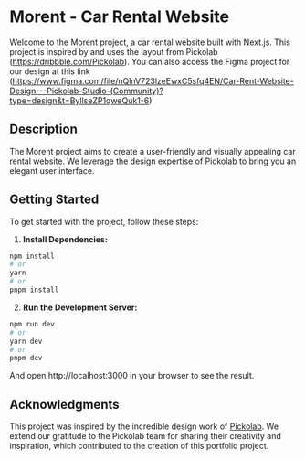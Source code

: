 # Morent - Car Rental Website

Welcome to the Morent project, a car rental website built with Next.js. This project is inspired by and uses the layout from Pickolab (https://dribbble.com/Pickolab). You can also access the Figma project for our design at this link (https://www.figma.com/file/nQlnV723lzeEwxC5sfq4EN/Car-Rent-Website-Design---Pickolab-Studio-(Community)?type=design&t=ByllseZP1qweQuk1-6).

## Description

The Morent project aims to create a user-friendly and visually appealing car rental website. We leverage the design expertise of Pickolab to bring you an elegant user interface.

## Getting Started

To get started with the project, follow these steps:

1. **Install Dependencies:**

```bash
npm install
# or
yarn
# or
pnpm install
```

2. **Run the Development Server:**

```bash
npm run dev
# or
yarn dev
# or
pnpm dev
```

And open http://localhost:3000 in your browser to see the result.

## Acknowledgments

This project was inspired by the incredible design work of [Pickolab](https://dribbble.com/Pickolab). We extend our gratitude to the Pickolab team for sharing their creativity and inspiration, which contributed to the creation of this portfolio project.
